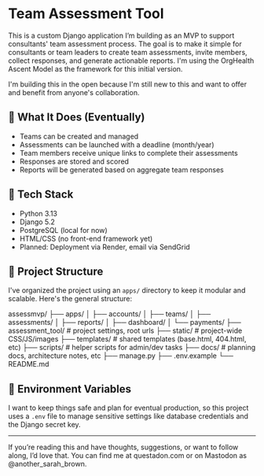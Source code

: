 # Team Assessment Tool

This is a custom Django application I’m building as an MVP to support consultants' team assessment process. The goal is to make it simple for consultants or team leaders to create team assessments, invite members, collect responses, and generate actionable reports. I'm using the OrgHealth Ascent Model as the framework for this initial version.

I'm building this in the open because I'm still new to this and want to offer and benefit from anyone's collaboration. 

## 🧠 What It Does (Eventually)

- Teams can be created and managed
- Assessments can be launched with a deadline (month/year)
- Team members receive unique links to complete their assessments
- Responses are stored and scored
- Reports will be generated based on aggregate team responses

## 🔧 Tech Stack

- Python 3.13
- Django 5.2
- PostgreSQL (local for now)
- HTML/CSS (no front-end framework yet)
- Planned: Deployment via Render, email via SendGrid

## 📁 Project Structure

I've organized the project using an `apps/` directory to keep it modular and scalable. Here's the general structure:

assessmvp/
├── apps/
│   ├── accounts/
│   ├── teams/
│   ├── assessments/
│   ├── reports/
│   ├── dashboard/
│   └── payments/
├── assessment_tool/  # project settings, root urls
├── static/           # project-wide CSS/JS/images
├── templates/        # shared templates (base.html, 404.html, etc)
├── scripts/          # helper scripts for admin/dev tasks
├── docs/             # planning docs, architecture notes, etc
├── manage.py
├── .env.example
└── README.md


## 🔐 Environment Variables

I want to keep things safe and plan for eventual production, so this project uses a `.env` file to manage sensitive settings like database credentials and the Django secret key. 

---

If you’re reading this and have thoughts, suggestions, or want to follow along, I’d love that. You can find me at questadon.com or on Mastodon as @another_sarah_brown.